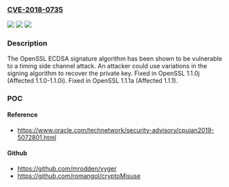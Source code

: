 ### [CVE-2018-0735](https://cve.mitre.org/cgi-bin/cvename.cgi?name=CVE-2018-0735)
![](https://img.shields.io/static/v1?label=Product&message=OpenSSL&color=blue)
![](https://img.shields.io/static/v1?label=Version&message=n%2Fa&color=blue)
![](https://img.shields.io/static/v1?label=Vulnerability&message=Constant%20time%20issue&color=brighgreen)

### Description

The OpenSSL ECDSA signature algorithm has been shown to be vulnerable to a timing side channel attack. An attacker could use variations in the signing algorithm to recover the private key. Fixed in OpenSSL 1.1.0j (Affected 1.1.0-1.1.0i). Fixed in OpenSSL 1.1.1a (Affected 1.1.1).

### POC

#### Reference
- https://www.oracle.com/technetwork/security-advisory/cpujan2019-5072801.html

#### Github
- https://github.com/mrodden/vyger
- https://github.com/romangol/cryptoMisuse


